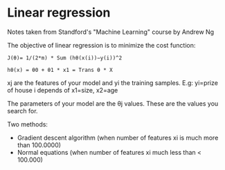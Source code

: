 Linear regression
=======================

Notes taken from Standford's "Machine Learning" course by Andrew Ng

The objective of linear regression is to minimize the cost function: 

```
J(θ)= 1/(2*m) * Sum (hθ(x(i))−y(i))^2
```

```
hθ(x) = θ0 + θ1 * x1 = Trans θ * X
```

xj are the features of your model and yi the training samples. E.g: yi=prize of house i depends of x1=size, x2=age

The parameters of your model are the θj values. These are the values you search for.  

Two methods: 
  * Gradient descent algorithm (when number of features xi is much more than 100.0000)
  * Normal equations (when number of features xi much less than < 100.000)
